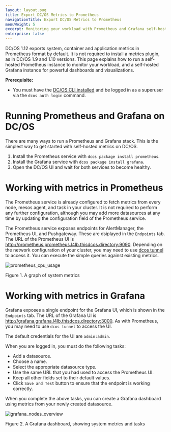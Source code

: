 ```yaml
---
layout: layout.pug
title: Export DC/OS Metrics to Prometheus
navigationTitle: Export DC/OS Metrics to Prometheus
menuWeight: 5
excerpt: Monitoring your workload with Prometheus and Grafana self-hosted instances
enterprise: false
---
```


DC/OS 1.12 exports system, container and application metrics in Prometheus format by default. It is not required to install a metrics plugin, as in DC/OS 1.9 and 1.10 versions. This page explains how to run a self-hosted Prometheus instance to monitor your workload, and a self-hosted Grafana instance for powerful dashboards and visualizations.

**Prerequisite:**

- You must have the [DC/OS CLI installed](/mesosphere/dcos/1.12/cli/install/) and be logged in as a superuser via the `dcos auth login` command.

# Running Prometheus and Grafana on DC/OS

There are many ways to run a Prometheus and Grafana stack. This is the simplest way to get started with self-hosted metrics on DC/OS.

1. Install the Prometheus service with `dcos package install prometheus`.
1. Install the Grafana service with `dcos package install grafana`.
1. Open the DC/OS UI and wait for both services to become healthy.

# Working with metrics in Prometheus

The Prometheus service is already configured to fetch metrics from every node, mesos agent, and task in your cluster. It is not required to perform any further configuration, although you may add more datasources at any time by updating the configuration field of the Prometheus service. 

The Prometheus service exposes endpoints for AlertManager, the Prometheus UI, and Pushgateway. These are dsiplayed in the `Endpoints` tab. The URL of the Prometheus UI is http://prometheus.prometheus.l4lb.thisdcos.directory:9090. Depending on the network configuration of your cluster, you may need to use [dcos tunnel](/mesosphere/dcos/1.12/developing-services/tunnel/) to access it. You can execute the simple queries against existing metrics. 

   ![prometheus_cpu_usage](/mesosphere/dcos/1.12/img/prometheus_cpu_usage.png)

   Figure 1. A graph of system metrics

# Working with metrics in Grafana

Grafana exposes a single endpoint for the Grafana UI, which is shown in the `Endpoints` tab. The URL of the Grafana UI is http://grafana.grafana.l4lb.thisdcos.directory:3000. As with Prometheus, you may need to use `dcos tunnel` to access the UI. 

The default credentials for the UI are `admin:admin`. 

When you are logged in, you must do the following tasks:
- Add a datasource.
- Choose a name.
- Select the appropriate datasource type.
- Use the same URL that you had used to access the Prometheus UI.
- Keep all other fields set to their default values. 
- Click `Save and Test` button to ensure that the endpoint is working correctly. 

When you complete the above tasks, you can create a Grafana dashboard using metrics from your newly created datasource.

   ![grafana_nodes_overview](/mesosphere/dcos/1.12/img/grafana_nodes_overview.png)

   Figure 2. A Grafana dashboard, showing system metrics and tasks
